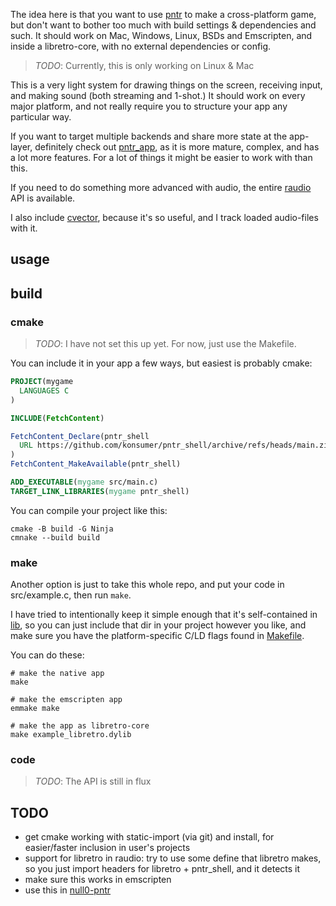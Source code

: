 The idea here is that you want to use [pntr](https://github.com/robloach/pntr) to make a cross-platform game, but don't want to bother too much with build settings & dependencies and such. It should work on Mac, Windows, Linux, BSDs and Emscripten, and inside a libretro-core, with no external dependencies or config.

> *TODO*: Currently, this is only working on Linux & Mac

This is a very light system for drawing things on the screen, receiving input, and making sound (both streaming and 1-shot.) It should work on every major platform, and not really require you to structure your app any particular way.

If you want to target multiple backends and share more state at the app-layer, definitely check out [pntr_app](https://github.com/robloach/pntr_app), as it is more mature, complex, and has a lot more features. For a lot of things it might be easier to work with than this.

If you need to do something more advanced with audio, the entire [raudio](https://github.com/raysan5/raudio) API is available.

I also include [cvector](https://github.com/eteran/c-vector), because it's so useful, and I track loaded audio-files with it.

## usage

## build

### cmake

> *TODO*: I have not set this up yet. For now, just use the Makefile.

You can include it in your app a few ways, but easiest is probably cmake:

```cmake
PROJECT(mygame
  LANGUAGES C
)

INCLUDE(FetchContent)

FetchContent_Declare(pntr_shell
  URL https://github.com/konsumer/pntr_shell/archive/refs/heads/main.zip
)
FetchContent_MakeAvailable(pntr_shell)

ADD_EXECUTABLE(mygame src/main.c)
TARGET_LINK_LIBRARIES(mygame pntr_shell)
```

You can compile your project like this:

```
cmake -B build -G Ninja
cmnake --build build
```

### make

Another option is just to take this whole repo, and put your code in src/example.c, then run `make`.

I have tried to intentionally keep it simple enough that it's self-contained in [lib](src/lib), so you can just include that dir in your project however you like, and make sure you have the platform-specific C/LD flags found in [Makefile](Makefile).

You can do these:

```
# make the native app
make

# make the emscripten app
emmake make

# make the app as libretro-core
make example_libretro.dylib
```

### code

> *TODO*: The API is still in flux


## TODO

- get cmake working with static-import (via git) and install, for easier/faster inclusion in user's projects
- support for libretro in raudio: try to use some define that libretro makes, so you just import headers for libretro + pntr_shell, and it detects it
- make sure this works in emscripten
- use this in [null0-pntr](https://github.com/konsumer/null0-pntr)
